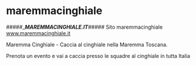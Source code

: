 # maremmacinghiale
#####____MAREMMACINGHIALE.IT___#####
Sito maremmacinghiale www.maremmacinghiale.it

Maremma Cinghiale - Caccia al cinghiale nella Maremma Toscana.


Prenota un evento e vai a caccia presso le squadre al cinghiale in tutta Italia


